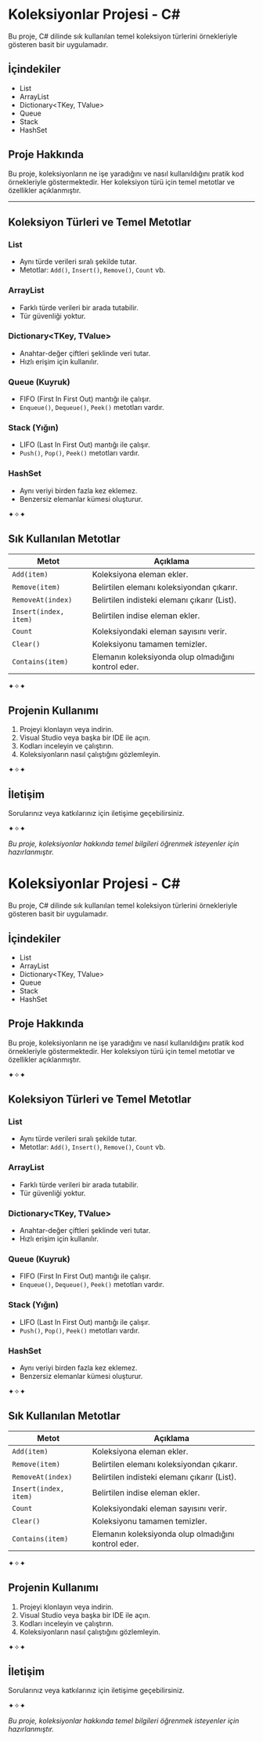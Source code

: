 # Koleksiyonlar Projesi - C#

Bu proje, C# dilinde sık kullanılan temel koleksiyon türlerini örnekleriyle gösteren basit bir uygulamadır.  

## İçindekiler

- List<T>  
- ArrayList  
- Dictionary<TKey, TValue>  
- Queue  
- Stack  
- HashSet  

## Proje Hakkında

Bu proje, koleksiyonların ne işe yaradığını ve nasıl kullanıldığını pratik kod örnekleriyle göstermektedir. Her koleksiyon türü için temel metotlar ve özellikler açıklanmıştır.

---

## Koleksiyon Türleri ve Temel Metotlar

### List<T>
- Aynı türde verileri sıralı şekilde tutar.
- Metotlar: `Add()`, `Insert()`, `Remove()`, `Count` vb.

### ArrayList
- Farklı türde verileri bir arada tutabilir.
- Tür güvenliği yoktur.

### Dictionary<TKey, TValue>
- Anahtar-değer çiftleri şeklinde veri tutar.
- Hızlı erişim için kullanılır.

### Queue (Kuyruk)
- FIFO (First In First Out) mantığı ile çalışır.
- `Enqueue()`, `Dequeue()`, `Peek()` metotları vardır.

### Stack (Yığın)
- LIFO (Last In First Out) mantığı ile çalışır.
- `Push()`, `Pop()`, `Peek()` metotları vardır.

### HashSet
- Aynı veriyi birden fazla kez eklemez.
- Benzersiz elemanlar kümesi oluşturur.

✦✧✦

## Sık Kullanılan Metotlar

| Metot                 | Açıklama                                           |
|-----------------------|----------------------------------------------------|
| `Add(item)`           | Koleksiyona eleman ekler.                          |
| `Remove(item)`        | Belirtilen elemanı koleksiyondan çıkarır.          |
| `RemoveAt(index)`     | Belirtilen indisteki elemanı çıkarır (List).       |
| `Insert(index, item)` | Belirtilen indise eleman ekler.                    |
| `Count`               | Koleksiyondaki eleman sayısını verir.              |
| `Clear()`             | Koleksiyonu tamamen temizler.                      |
| `Contains(item)`      | Elemanın koleksiyonda olup olmadığını kontrol eder.|

✦✧✦

## Projenin Kullanımı

1. Projeyi klonlayın veya indirin.
2. Visual Studio veya başka bir IDE ile açın.
3. Kodları inceleyin ve çalıştırın.
4. Koleksiyonların nasıl çalıştığını gözlemleyin.

✦✧✦

## İletişim

Sorularınız veya katkılarınız için iletişime geçebilirsiniz.  

✦✧✦

*Bu proje, koleksiyonlar hakkında temel bilgileri öğrenmek isteyenler için hazırlanmıştır.*
# Koleksiyonlar Projesi - C#

Bu proje, C# dilinde sık kullanılan temel koleksiyon türlerini örnekleriyle gösteren basit bir uygulamadır.  

## İçindekiler

- List<T>  
- ArrayList  
- Dictionary<TKey, TValue>  
- Queue  
- Stack  
- HashSet  

## Proje Hakkında

Bu proje, koleksiyonların ne işe yaradığını ve nasıl kullanıldığını pratik kod örnekleriyle göstermektedir. Her koleksiyon türü için temel metotlar ve özellikler açıklanmıştır.

✦✧✦

## Koleksiyon Türleri ve Temel Metotlar

### List<T>
- Aynı türde verileri sıralı şekilde tutar.
- Metotlar: `Add()`, `Insert()`, `Remove()`, `Count` vb.

### ArrayList
- Farklı türde verileri bir arada tutabilir.
- Tür güvenliği yoktur.

### Dictionary<TKey, TValue>
- Anahtar-değer çiftleri şeklinde veri tutar.
- Hızlı erişim için kullanılır.

### Queue (Kuyruk)
- FIFO (First In First Out) mantığı ile çalışır.
- `Enqueue()`, `Dequeue()`, `Peek()` metotları vardır.

### Stack (Yığın)
- LIFO (Last In First Out) mantığı ile çalışır.
- `Push()`, `Pop()`, `Peek()` metotları vardır.

### HashSet
- Aynı veriyi birden fazla kez eklemez.
- Benzersiz elemanlar kümesi oluşturur.

✦✧✦

## Sık Kullanılan Metotlar

| Metot           | Açıklama                                      |
|-----------------|-----------------------------------------------|
| `Add(item)`     | Koleksiyona eleman ekler.                      |
| `Remove(item)`  | Belirtilen elemanı koleksiyondan çıkarır.     |
| `RemoveAt(index)`| Belirtilen indisteki elemanı çıkarır (List). |
| `Insert(index, item)` | Belirtilen indise eleman ekler.           |
| `Count`         | Koleksiyondaki eleman sayısını verir.          |
| `Clear()`       | Koleksiyonu tamamen temizler.                   |
| `Contains(item)`| Elemanın koleksiyonda olup olmadığını kontrol eder.|

✦✧✦

## Projenin Kullanımı

1. Projeyi klonlayın veya indirin.
2. Visual Studio veya başka bir IDE ile açın.
3. Kodları inceleyin ve çalıştırın.
4. Koleksiyonların nasıl çalıştığını gözlemleyin.

✦✧✦

## İletişim

Sorularınız veya katkılarınız için iletişime geçebilirsiniz.  

✦✧✦

*Bu proje, koleksiyonlar hakkında temel bilgileri öğrenmek isteyenler için hazırlanmıştır.*
